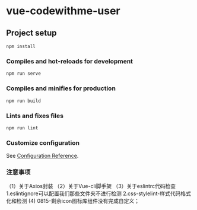# vue-codewithme-user

## Project setup
```
npm install
```

### Compiles and hot-reloads for development
```
npm run serve
```

### Compiles and minifies for production
```
npm run build
```

### Lints and fixes files
```
npm run lint
```

### Customize configuration
See [Configuration Reference](https://cli.vuejs.org/config/).


### 注意事项
（1）关于Axios封装
（2）关于Vue-cli脚手架
（3）关于eslintrc代码检查
    1.eslintignore可以配置我们那些文件夹不进行检测
    2.css-stylelint-样式代码格式化和检测
(4) 0815-剩余icon图标库组件没有完成自定义；